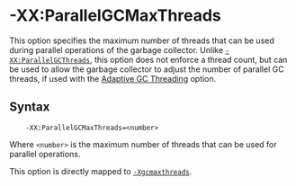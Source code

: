 <!--
* Copyright (c) 2017, 2023 IBM Corp. and others
*
* This program and the accompanying materials are made
* available under the terms of the Eclipse Public License 2.0
* which accompanies this distribution and is available at
* https://www.eclipse.org/legal/epl-2.0/ or the Apache
* License, Version 2.0 which accompanies this distribution and
* is available at https://www.apache.org/licenses/LICENSE-2.0.
*
* This Source Code may also be made available under the
* following Secondary Licenses when the conditions for such
* availability set forth in the Eclipse Public License, v. 2.0
* are satisfied: GNU General Public License, version 2 with
* the GNU Classpath Exception [1] and GNU General Public
* License, version 2 with the OpenJDK Assembly Exception [2].
*
* [1] https://www.gnu.org/software/classpath/license.html
* [2] https://openjdk.org/legal/assembly-exception.html
*
* SPDX-License-Identifier: EPL-2.0 OR Apache-2.0 OR GPL-2.0-only WITH Classpath-exception-2.0 OR GPL-2.0-only WITH OpenJDK-assembly-exception-1.0
-->

# -XX:ParallelGCMaxThreads

This option specifies the maximum number of threads that can be used during parallel operations of the garbage collector. Unlike [`-XX:ParallelGCThreads`](xxparallelgcthreads.md), this option does not enforce a thread count, but can be used to allow the garbage collector to adjust the number of parallel GC threads, if used with the [Adaptive GC Threading](xxadaptivegcthreading.md) option.

## Syntax

        -XX:ParallelGCMaxThreads=<number>

Where `<number>` is the maximum number of threads that can be used for parallel operations. 

This option is directly mapped to [`-Xgcmaxthreads`](xgcmaxthreads.md).

<!-- ==== END OF TOPIC ==== xxparallelgcmaxthreads.md ==== -->
